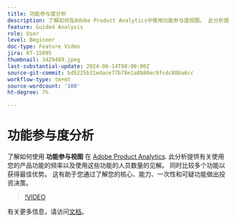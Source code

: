 ```yaml
---
title: 功能参与度分析
description: 了解如何在Adobe Product Analytics中使用功能参与度视图。 此分析提供有关使用您的产品功能的频率以及使用这些功能的人员数量的见解。
feature: Guided Analysis
role: User
level: Beginner
doc-type: Feature Video
jira: KT-15095
thumbnail: 3429489.jpeg
last-substantial-update: 2024-06-14T00:00:00Z
source-git-commit: bd5225b31edace77b78e1a8b80ec9fcdc88ba6cc
workflow-type: tm+mt
source-wordcount: '100'
ht-degree: 7%

---
```


# 功能参与度分析

了解如何使用 **功能参与视图** 在 [Adobe Product Analytics](../../adobe-product-analytics/adobe-product-analytics-overview.md). 此分析提供有关使用您的产品功能的频率以及使用这些功能的人员数量的见解。 同时比较多个功能以获得最佳优势。 这有助于您通过了解您的核心、能力、一次性和可疑功能做出投资决策。

>[!VIDEO](https://video.tv.adobe.com/v/3429489/&learn=on)

有关更多信息，请访问[文档](https://experienceleague.adobe.com/en/docs/analytics-platform/using/guided-analysis/feature-matrix/engagement)。
